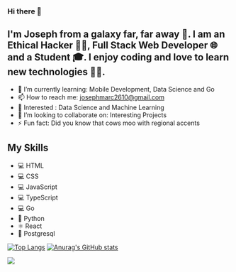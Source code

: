### Hi there 👋

## I'm Joseph from a galaxy far, far away 🌌. I am an Ethical Hacker 🐱‍💻, Full Stack Web Developer 🌐 and a Student 🎓. I enjoy coding and love to learn new technologies 👨‍💻.

- 🌱 I’m currently learning: Mobile Development, Data Science and Go
- 📫 How to reach me: josephmarc2610@gmail.com
- 👀 Interested : Data Science and Machine Learning
- 👯 I’m looking to collaborate on: Interesting Projects
- ⚡ Fun fact: Did you know that cows moo with regional accents

## My Skills
* 💻 HTML
* 💻 CSS
* 💻 JavaScript
* 💻 TypeScript
* 💻 Go
* 🐍 Python
* ⚛ React
* 🐘 Postgresql

[![Top Langs](https://github-readme-stats.vercel.app/api/top-langs/?username=jmarcantony&theme=gotham)](https://github.com/anuraghazra/github-readme-stats)
[![Anurag's GitHub stats](https://github-readme-stats.vercel.app/api?username=jmarcantony&theme=gotham&show_icons=true)](https://github.com/anuraghazra/github-readme-stats)

![](https://komarev.com/ghpvc/?username=jmarcantony&color=brightgreen)
<!--
**jmarcantony/jmarcantony** is a ✨ _special_ ✨ repository because its `README.md` (this file) appears on your GitHub profile.

Here are some ideas to get you started:

- 🔭 I’m currently working on ...
- 🌱 I’m currently learning ...
- 👯 I’m looking to collaborate on ...
- 🤔 I’m looking for help with ...
- 💬 Ask me about ...
- 📫 How to reach me: ...
- 😄 Pronouns: ...
- ⚡ Fun fact: ...
-->
